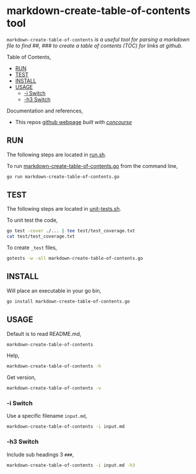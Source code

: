 # markdown-create-table-of-contents tool

`markdown-create-table-of-contents` _is a useful tool for
parsing a markdown file to find ##, ### to create a table
of contents (TOC) for links at github._

Table of Contents,

* [RUN](https://github.com/JeffDeCola/my-go-tools/tree/master/markdown-tools/markdown-create-table-of-contents#run)
* [TEST](https://github.com/JeffDeCola/my-go-tools/tree/master/markdown-tools/markdown-create-table-of-contents#test)
* [INSTALL](https://github.com/JeffDeCola/my-go-tools/tree/master/markdown-tools/markdown-create-table-of-contents#install)
* [USAGE](https://github.com/JeffDeCola/my-go-tools/tree/master/markdown-tools/markdown-create-table-of-contents#usage)
  * [-i Switch](https://github.com/JeffDeCola/my-go-tools/tree/master/markdown-tools/markdown-create-table-of-contents#-i-switch)
  * [-h3 Switch](https://github.com/JeffDeCola/my-go-tools/tree/master/markdown-tools/markdown-create-table-of-contents#-h3-switch)

Documentation and references,

* This repos
  [github webpage](https://jeffdecola.github.io/my-go-tools/)
  _built with
  [concourse](https://github.com/JeffDeCola/my-go-tools/blob/master/ci-README.md)_

## RUN

The following steps are located in
[run.sh](https://github.com/JeffDeCola/my-go-tools/blob/master/markdown-tools/markdown-create-table-of-contents/run.sh).

To run
[markdown-create-table-of-contents.go](https://github.com/JeffDeCola/my-go-tools/blob/master/markdown-tools/markdown-create-table-of-contents/markdown-create-table-of-contents.go)
from the command line,

```bash
go run markdown-create-table-of-contents.go
```

## TEST

The following steps are located in
[unit-tests.sh](https://github.com/JeffDeCola/my-go-tools/blob/master/markdown-tools/markdown-create-table-of-contents/test/unit-tests.sh).

To unit test the code,

```bash
go test -cover ./... | tee test/test_coverage.txt
cat test/test_coverage.txt
```

To create `_test` files,

```bash
gotests -w -all markdown-create-table-of-contents.go
```

## INSTALL

Will place an executable in your go bin,

```bash
go install markdown-create-table-of-contents.go
```

## USAGE

Default is to read README.md,

```bash
markdown-create-table-of-contents
```

Help,

```bash
markdown-create-table-of-contents -h
```

Get version,

```bash
markdown-create-table-of-contents -v
```

### -i Switch

Use a specific filename `input.md`,

```bash
markdown-create-table-of-contents -i input.md
```

### -h3 Switch

Include sub headings 3 `###`,

```bash
markdown-create-table-of-contents -i input.md -h3
```
